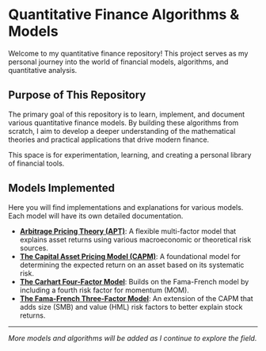 # Quantitative Finance Algorithms & Models

Welcome to my quantitative finance repository! This project serves as my personal journey into the world of financial models, algorithms, and quantitative analysis.

## Purpose of This Repository

The primary goal of this repository is to learn, implement, and document various quantitative finance models. By building these algorithms from scratch, I aim to develop a deeper understanding of the mathematical theories and practical applications that drive modern finance.

This space is for experimentation, learning, and creating a personal library of financial tools.

## Models Implemented

Here you will find implementations and explanations for various models. Each model will have its own detailed documentation.

-   **[Arbitrage Pricing Theory (APT)](https://github.com/cosalt/Quant-Algorithms/tree/main/Arbitrage%20Pricing%20Theory%20(APT))**: A flexible multi-factor model that explains asset returns using various macroeconomic or theoretical risk sources.
-   **[The Capital Asset Pricing Model (CAPM)](https://github.com/cosalt/Quant-Algorithms/tree/main/CAPM-Model)**: A foundational model for determining the expected return on an asset based on its systematic risk.
-   **[The Carhart Four-Factor Model](https://github.com/cosalt/Quant-Algorithms/tree/main/Carhart%20Four-Factor%20Model)**: Builds on the Fama-French model by including a fourth risk factor for momentum (MOM).
-   **[The Fama-French Three-Factor Model](https://github.com/cosalt/Quant-Algorithms/tree/main/Fama-French%20Three-Factor%20Model)**: An extension of the CAPM that adds size (SMB) and value (HML) risk factors to better explain stock returns.

---

*More models and algorithms will be added as I continue to explore the field.*